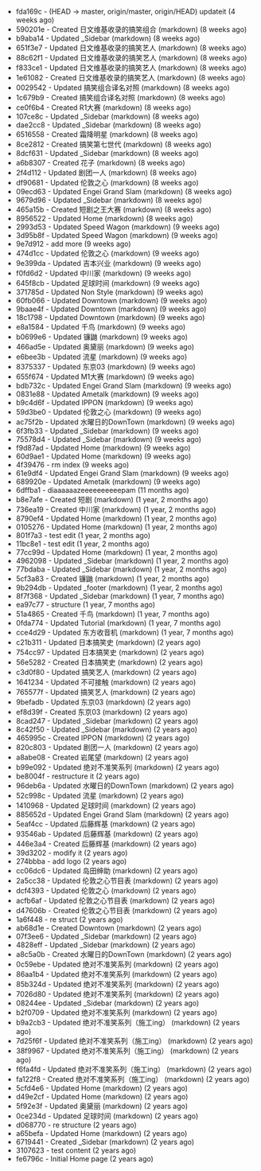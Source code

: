 * fda169c - (HEAD -> master, origin/master, origin/HEAD) updateit (4 weeks ago) <tcgriffith>
* 590201e - Created 日文维基收录的搞笑组合 (markdown) (8 weeks ago) <TC>
* b9aba14 - Updated _Sidebar (markdown) (8 weeks ago) <TC>
* 651f3e7 - Updated 日文维基收录的搞笑艺人 (markdown) (8 weeks ago) <TC>
* 88c62f1 - Updated 日文维基收录的搞笑艺人 (markdown) (8 weeks ago) <TC>
* f833ce1 - Updated 日文维基收录的搞笑艺人 (markdown) (8 weeks ago) <TC>
* 1e61082 - Created 日文维基收录的搞笑艺人 (markdown) (8 weeks ago) <TC>
* 0029542 - Updated 搞笑组合译名对照 (markdown) (8 weeks ago) <TC>
* 1c679b9 - Created 搞笑组合译名对照 (markdown) (8 weeks ago) <TC>
* ce0f6b4 - Created R1大赛 (markdown) (8 weeks ago) <TC>
* 107ce8c - Updated _Sidebar (markdown) (8 weeks ago) <TC>
* dae2cc8 - Updated _Sidebar (markdown) (8 weeks ago) <TC>
* 6516558 - Created 霜降明星 (markdown) (8 weeks ago) <TC>
* 8ce2812 - Created 搞笑第七世代 (markdown) (8 weeks ago) <TC>
* 8dcf631 - Updated _Sidebar (markdown) (8 weeks ago) <TC>
* a6b8307 - Created 花子 (markdown) (8 weeks ago) <TC>
* 2f4d112 - Updated 剧团一人 (markdown) (8 weeks ago) <TC>
* df90681 - Updated 伦敦之心 (markdown) (8 weeks ago) <TC>
* 09ecd63 - Updated Engei Grand Slam (markdown) (8 weeks ago) <TC>
* 9679d96 - Updated _Sidebar (markdown) (8 weeks ago) <TC>
* 465a15b - Created 短剧之王大赛 (markdown) (8 weeks ago) <TC>
* 8956522 - Updated Home (markdown) (8 weeks ago) <TC>
* 2993d53 - Updated Speed Wagon (markdown) (9 weeks ago) <TC>
* 3d95b8f - Updated Speed Wagon (markdown) (9 weeks ago) <TC>
* 9e7d912 - add more (9 weeks ago) <tcgriffith>
* 474d1cc - Updated 伦敦之心 (markdown) (9 weeks ago) <TC>
* 9e399da - Updated 吉本兴业 (markdown) (9 weeks ago) <TC>
* f0fd6d2 - Updated 中川家 (markdown) (9 weeks ago) <TC>
* 645f8cb - Updated 足球时间 (markdown) (9 weeks ago) <TC>
* 371785d - Updated Non Style (markdown) (9 weeks ago) <TC>
* 60fb066 - Updated Downtown (markdown) (9 weeks ago) <TC>
* 9baae4f - Updated Downtown (markdown) (9 weeks ago) <TC>
* 18c1798 - Updated Downtown (markdown) (9 weeks ago) <TC>
* e8a1584 - Updated 千鸟 (markdown) (9 weeks ago) <TC>
* b0699e6 - Updated 镰鼬 (markdown) (9 weeks ago) <TC>
* 466ad5e - Updated 奥黛丽 (markdown) (9 weeks ago) <TC>
* e6bee3b - Updated 流星 (markdown) (9 weeks ago) <TC>
* 8375337 - Updated 东京03 (markdown) (9 weeks ago) <TC>
* 655f674 - Updated M1大赛 (markdown) (9 weeks ago) <TC>
* bdb732c - Updated Engei Grand Slam (markdown) (9 weeks ago) <TC>
* 0831e88 - Updated Ametalk (markdown) (9 weeks ago) <TC>
* b9c4d6f - Updated IPPON (markdown) (9 weeks ago) <TC>
* 59d3be0 - Updated 伦敦之心 (markdown) (9 weeks ago) <TC>
* ac75f2b - Updated 水曜日的DownTown (markdown) (9 weeks ago) <TC>
* 6f3fb33 - Updated _Sidebar (markdown) (9 weeks ago) <TC>
* 75578d4 - Updated _Sidebar (markdown) (9 weeks ago) <TC>
* f9d87ad - Updated Home (markdown) (9 weeks ago) <TC>
* 60d9ae1 - Updated Home (markdown) (9 weeks ago) <TC>
* 4f39476 - rm index (9 weeks ago) <tcgriffith>
* 61e9df4 - Updated Engei Grand Slam (markdown) (9 weeks ago) <TC>
* 689920e - Updated Ametalk (markdown) (9 weeks ago) <TC>
* 6dffba1 - diaaaaaazeeeeeeeeeepam (11 months ago) <tcgriffith>
* b8e7afe - Created 短剧 (markdown) (1 year, 2 months ago) <TC>
* 736ea19 - Created 中川家 (markdown) (1 year, 2 months ago) <TC>
* 8790ef4 - Updated Home (markdown) (1 year, 2 months ago) <TC>
* 0105276 - Updated Home (markdown) (1 year, 2 months ago) <TC>
* 801f7a3 - test edit (1 year, 2 months ago) <TC>
* 11bc8e1 - test edit (1 year, 2 months ago) <TC>
* 77cc99d - Updated Home (markdown) (1 year, 2 months ago) <TC>
* 4962098 - Updated _Sidebar (markdown) (1 year, 2 months ago) <TC>
* 77bdaba - Updated _Sidebar (markdown) (1 year, 2 months ago) <TC>
* 5cf3a83 - Created 镰鼬 (markdown) (1 year, 2 months ago) <TC>
* 9b294db - Updated _footer (markdown) (1 year, 2 months ago) <TC>
* 8f7f368 - Updated _Sidebar (markdown) (1 year, 7 months ago) <TC>
* ea97c77 - structure (1 year, 7 months ago) <tcgriffith>
* 51a4865 - Created 千鸟 (markdown) (1 year, 7 months ago) <TC>
* 0fda774 - Updated Tutorial (markdown) (1 year, 7 months ago) <TC>
* cce4d29 - Updated 东方收音机 (markdown) (1 year, 7 months ago) <TC>
* c21b311 - Updated 日本搞笑史 (markdown) (2 years ago) <TC>
* 754cc97 - Updated 日本搞笑史 (markdown) (2 years ago) <TC>
* 56e5282 - Created 日本搞笑史 (markdown) (2 years ago) <TC>
* c3d0f80 - Updated 搞笑艺人 (markdown) (2 years ago) <TC>
* 1641234 - Updated 不可接触 (markdown) (2 years ago) <crossrx>
* 765577f - Updated 搞笑艺人 (markdown) (2 years ago) <TC>
* 9befadb - Updated 东京03 (markdown) (2 years ago) <TC>
* ef8d39f - Created 东京03 (markdown) (2 years ago) <TC>
* 8cad247 - Updated _Sidebar (markdown) (2 years ago) <TC>
* 8c42f50 - Updated _Sidebar (markdown) (2 years ago) <TC>
* 465995c - Created IPPON (markdown) (2 years ago) <TC>
* 820c803 - Updated 剧团一人 (markdown) (2 years ago) <TC>
* a8abe08 - Created 岩尾望 (markdown) (2 years ago) <TC>
* b99e092 - Updated 绝对不准笑系列 (markdown) (2 years ago) <Humi2314>
* be8004f - restructure it (2 years ago) <tcgriffith>
* 96deb6a - Updated 水曜日的DownTown (markdown) (2 years ago) <Humi2314>
* 52c998c - Updated 流星 (markdown) (2 years ago) <tohrusnbs>
* 1410968 - Updated 足球时间 (markdown) (2 years ago) <TC>
* 885652d - Updated Engei Grand Slam (markdown) (2 years ago) <TC>
* 5eaf4cc - Updated 后藤辉基 (markdown) (2 years ago) <TC>
* 93546ab - Updated 后藤辉基 (markdown) (2 years ago) <TC>
* 446e3a4 - Created 后藤辉基 (markdown) (2 years ago) <TC>
* 39d3202 - modify it (2 years ago) <tcgriffith>
* 274bbba - add logo (2 years ago) <tcgriffith>
* cc06dc6 - Updated 岛田绅助 (markdown) (2 years ago) <TC>
* 2a5cc38 - Updated 伦敦之心节目表 (markdown) (2 years ago) <TC>
* dcf4393 - Updated 伦敦之心 (markdown) (2 years ago) <TC>
* acfb6af - Updated 伦敦之心节目表 (markdown) (2 years ago) <TC>
* d47606b - Created 伦敦之心节目表 (markdown) (2 years ago) <TC>
* 1a6f448 - re struct (2 years ago) <tcgriffith>
* ab68d1e - Created Downtown (markdown) (2 years ago) <TC>
* 07f3ee6 - Updated _Sidebar (markdown) (2 years ago) <TC>
* 4828eff - Updated _Sidebar (markdown) (2 years ago) <Humi2314>
* a8c5a0b - Created 水曜日的DownTown (markdown) (2 years ago) <Humi2314>
* 0c59ebe - Updated 绝对不准笑系列 (markdown) (2 years ago) <Humi2314>
* 86aa1b4 - Updated 绝对不准笑系列 (markdown) (2 years ago) <Humi2314>
* 85b324d - Updated 绝对不准笑系列 (markdown) (2 years ago) <Humi2314>
* 7026d80 - Updated 绝对不准笑系列 (markdown) (2 years ago) <Humi2314>
* 08244ee - Updated _Sidebar (markdown) (2 years ago) <Humi2314>
* b2f0709 - Updated 绝对不准笑系列 (markdown) (2 years ago) <Humi2314>
* b9a2cb3 - Updated 绝对不准笑系列（施工ing） (markdown) (2 years ago) <Humi2314>
* 7d25f6f - Updated 绝对不准笑系列（施工ing） (markdown) (2 years ago) <Humi2314>
* 38f9967 - Updated 绝对不准笑系列（施工ing） (markdown) (2 years ago) <Humi2314>
* f6fa4fd - Updated 绝对不准笑系列（施工ing） (markdown) (2 years ago) <Humi2314>
* fa122f8 - Created 绝对不准笑系列（施工ing） (markdown) (2 years ago) <Humi2314>
* 5cfd4e6 - Updated Home (markdown) (2 years ago) <TC>
* d49e2cf - Updated Home (markdown) (2 years ago) <TC>
* 5f92e3f - Updated 奥黛丽 (markdown) (2 years ago) <TC>
* 0ce234d - Updated 足球时间 (markdown) (2 years ago) <TC>
* d068770 - re structure (2 years ago) <tcgriffith>
* a65befa - Updated Home (markdown) (2 years ago) <TC>
* 6719441 - Created _Sidebar (markdown) (2 years ago) <TC>
* 3107623 - test content (2 years ago) <tcgriffith>
* fe6796c - Initial Home page (2 years ago) <TC>